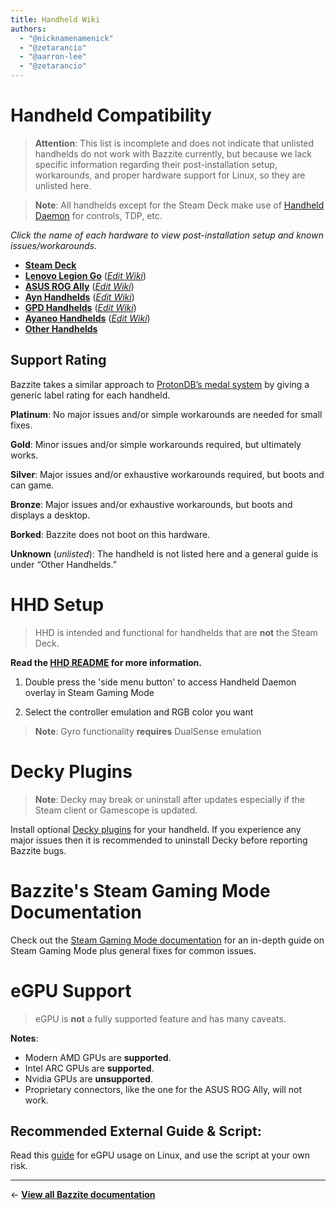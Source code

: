 ```yaml
---
title: Handheld Wiki
authors:
  - "@nicknamenamenick"
  - "@zetarancio"
  - "@aarron-lee"
  - "@zetarancio"
---
```


<!-- ANCHOR: METADATA -->
<!--{"url_discourse": "https://universal-blue.discourse.group/docs?topic=1038", "fetched_at": "2024-09-03 16:43:15.186486+00:00"}-->
<!-- ANCHOR_END: METADATA -->

# Handheld Compatibility

> **Attention**: This list is incomplete and does not indicate that unlisted handhelds do not work with Bazzite currently, but because we lack specific information regarding their post-installation setup, workarounds, and proper hardware support for Linux, so they are unlisted here.

> **Note**: All handhelds except for the Steam Deck make use of [Handheld Daemon](https://github.com/hhd-dev/hhd/blob/master/readme.md) for controls, TDP, etc.

_Click the name of each hardware to view post-installation setup and known issues/workarounds._

- [**Steam Deck**](./Steam_Deck.md)
- [**Lenovo Legion Go**](./Lenovo_Legion_Go.md) ([_Edit Wiki_](https://github.com/ublue-os/bazzite/blob/main/docs/src/Handheld_and_HTPC_edition/Handheld_Wiki/Lenovo_Legion_Go.md))
- [**ASUS ROG Ally**](./ASUS_ROG_Ally.md) ([_Edit Wiki_](https://github.com/ublue-os/bazzite/blob/main/docs/src/Handheld_and_HTPC_edition/Handheld_Wiki/ASUS_ROG_Ally.md))
- [**Ayn Handhelds**](./Ayn_Handhelds.md) ([_Edit Wiki_](https://github.com/ublue-os/bazzite/blob/main/docs/src/Handheld_and_HTPC_edition/Handheld_Wiki/Ayn_Handhelds.md))
- [**GPD Handhelds**](./GPD_Handhelds.md) ([_Edit Wiki_](https://github.com/ublue-os/bazzite/blob/main/docs/src/Handheld_and_HTPC_edition/Handheld_Wiki/GPD_Handhelds.md))
- [**Ayaneo Handhelds**](./Ayaneo_Handhelds.md) ([_Edit Wiki_](https://github.com/ublue-os/bazzite/blob/main/docs/src/Handheld_and_HTPC_edition/Handheld_Wiki/Ayaneo_Handhelds.md))
- [**Other Handhelds**](./Other_Handhelds.md)

## Support Rating

Bazzite takes a similar approach to [ProtonDB’s medal system](https://www.protondb.com/) by giving a generic label rating for each handheld.

**Platinum**:
No major issues and/or simple workarounds are needed for small fixes.

**Gold**:
Minor issues and/or simple workarounds required, but ultimately works.

**Silver**:
Major issues and/or exhaustive workarounds required, but boots and can game.

**Bronze**:
Major issues and/or exhaustive workarounds, but boots and displays a desktop.

**Borked**:
Bazzite does not boot on this hardware.

**Unknown** (_unlisted_):
The handheld is not listed here and a general guide is under “Other Handhelds.”

# HHD Setup

> HHD is intended and functional for handhelds that are **not** the Steam Deck.

**Read the [HHD README](https://github.com/hhd-dev/hhd/blob/master/readme.md) for more information.**

1. Double press the 'side menu button' to access Handheld Daemon overlay in Steam Gaming Mode

2. Select the controller emulation and RGB color you want

> **Note**: Gyro functionality **requires** DualSense emulation

# Decky Plugins

> **Note**: Decky may break or uninstall after updates especially if the Steam client or Gamescope is updated.

Install optional [Decky plugins](https://plugins.deckbrew.xyz/) for your handheld. If you experience any major issues then it is recommended to uninstall Decky before reporting Bazzite bugs.

# Bazzite's Steam Gaming Mode Documentation

Check out the [Steam Gaming Mode documentation](../Steam_Gaming_Mode.md) for an in-depth guide on Steam Gaming Mode plus general fixes for common issues.

# eGPU Support

> eGPU is **not** a fully supported feature and has many caveats.

**Notes**:

- Modern AMD GPUs are **supported**.
- Intel ARC GPUs are **supported**.
- Nvidia GPUs are **unsupported**.
- Proprietary connectors, like the one for the ASUS ROG Ally, will not work.

## **Recommended External Guide & Script**:

Read this [guide](https://github.com/ewagner12/all-ways-egpu) for eGPU usage on Linux, and use the script at your own risk.

<hr>

← [**View all Bazzite documentation**](https://docs.bazzite.gg)
